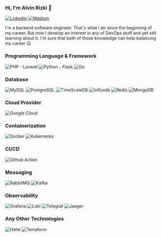 ### Hi, I'm Alvin Rizki 👋
[![Linkedin](https://img.shields.io/badge/-alvinrizki-blue?style=flat&logo=Linkedin&logoColor=white&link=https://www.linkedin.com/in/alvinrizki/)](https://www.linkedin.com/in/alvinrizki/)
[![Medium](https://img.shields.io/badge/-cikupin-black?style=flat&logo=medium&logoColor=white&link=https://medium.com/@cikupin)](https://medium.com/@cikupin)

I'm a backend software engineer. That's what I do since the beginning of my career. But now I develop an interest in any of DevOps stuff and yet still learning about it. I'm sure that both of those knowledge can help balancing my career 😉

### Programming Language & Framework
![PHP - Laravel](https://img.shields.io/badge/-Laravel-777BB4?style=flat&logo=PHP&logoColor=white)
![Python - Flask](https://img.shields.io/badge/-Flask-FFD43B?style=flat&logo=Python&logoColor=darkgreen)
![Go](https://img.shields.io/badge/-Go-00ADD8?style=flat&logo=Go&logoColor=white)

### Database
![MySQL](https://img.shields.io/badge/-MySQL-e97b00?style=flat&logo=mysql&logoColor=white)
![PostgreSQL](https://img.shields.io/badge/-PostgreSQL-336791?style=flat&logo=postgresql&logoColor=white)
![TimeScaleDB](https://img.shields.io/badge/-TimescaleDB-f8b515?style=flat&logo=timescale&logoColor=white)
![Influxdb](https://img.shields.io/badge/-Influxdb-510d8f?style=flat&logo=influxdb&logoColor=white)
![Redis](https://img.shields.io/badge/-Redis-DD0031?style=flat&logo=Redis&logoColor=white)
![MongoDB](https://img.shields.io/badge/-MongoDB-4ea94b?style=flat&logo=mongodb&logoColor=white)

### Cloud Provider
![Google Cloud](https://img.shields.io/badge/-Google_Cloud-4285F4?style=flat&logo=google-cloud&logoColor=white)

### Containerization
![Docker](https://img.shields.io/badge/-Docker-2CA5E0?style=flat&logo=Docker&logoColor=white)
![Kubernetes](https://img.shields.io/badge/-Kubernetes-326ce5?style=flat&logo=Kubernetes&logoColor=white)

### CI/CD
![Github Action](https://img.shields.io/badge/-Github_Action-000000?style=flat&logo=github-actions&logoColor=white)

### Messaging
![RabbitMQ](https://img.shields.io/badge/-RabbitMQ-FF6600?style=flat&logo=rabbitmq&logoColor=white)
![Kafka](https://img.shields.io/badge/-Apache_Kafka-231F20?style=flat&logo=apache-kafka&logoColor=white)

### Observability
![Grafana](https://img.shields.io/badge/-Grafana-f15a27?style=flat&logo=grafana&logoColor=white)
![Loki](https://img.shields.io/badge/-Loki-f15a27?style=flat&logo=grafana&logoColor=white)
![Telegraf](https://img.shields.io/badge/-Telegraf-510d8f?style=flat&logo=influxdb&logoColor=white)
![Jaeger](https://img.shields.io/badge/-Jaeger-61d0e4?style=flat&logo=jaeger&logoColor=white)

### Any Other Technologies
![Helm](https://img.shields.io/badge/-Helm-277a9f?style=flat&logo=helm&logoColor=white)
![Terraform](https://img.shields.io/badge/-Terraform-7B42BC?style=flat&logo=terraform&logoColor=white)
